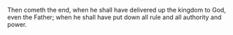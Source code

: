 Then cometh the end, when he shall have delivered up the kingdom to God, even the Father; when he shall have put down all rule and all authority and power.
